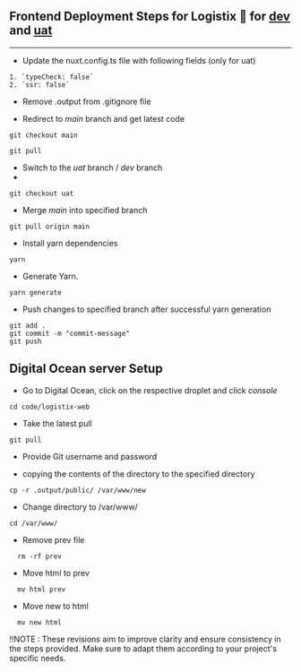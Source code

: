 ## Frontend Deployment Steps for Logistix 📌 for [dev](https://logistix.dev/) and [uat](https://uat.logistix.dev/)


---


- Update the nuxt.config.ts file with following fields (only for uat)
```
1. `typeCheck: false`
2. `ssr: false`
```

- Remove .output from .gitignore file

- Redirect to _main_ branch and get latest code
```
git checkout main

```
```
git pull

```

- Switch to the _uat_ branch / _dev_ branch
- 
```
git checkout uat

```

- Merge _main_ into specified branch

```
git pull origin main

```

- Install yarn dependencies

```
yarn

```

- Generate Yarn.

```
yarn generate

```


- Push changes to specified branch after successful yarn generation

```
git add .
git commit -m "commit-message"
git push

```

## Digital Ocean server Setup

- Go to Digital Ocean, click on the respective droplet and click _console_

```
cd code/logistix-web

```

- Take the latest pull

```
git pull

```

- Provide Git username and password 

- copying the contents of the directory to the specified directory

```
cp -r .output/public/ /var/www/new

```
- Change directory to /var/www/

```
cd /var/www/

```
- Remove prev file

```
  rm -rf prev

```
  - Move html to prev

```
  mv html prev

```
  - Move new to html

```
  mv new html

```

!!NOTE : 
These revisions aim to improve clarity and ensure consistency in the steps provided. Make sure to adapt them according to your project's specific needs.
